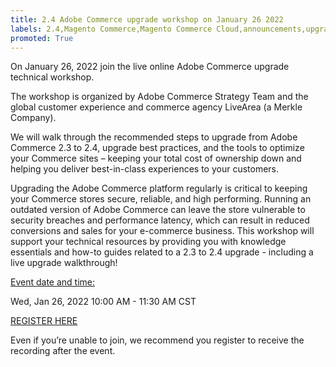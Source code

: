 ```yaml
---
title: 2.4 Adobe Commerce upgrade workshop on January 26 2022
labels: 2.4,Magento Commerce,Magento Commerce Cloud,announcements,upgrade,webinar,Adobe Commerce
promoted: True
---
```


On January 26, 2022 join the live online Adobe Commerce upgrade technical workshop.

The workshop is organized by Adobe Commerce Strategy Team and the global customer experience and commerce agency LiveArea (a Merkle Company).

We will walk through the recommended steps to upgrade from Adobe Commerce 2.3 to 2.4, upgrade best practices, and the tools to optimize your Commerce sites – keeping your total cost of ownership down and helping you deliver best-in-class experiences to your customers.

Upgrading the Adobe Commerce platform regularly is critical to keeping your Commerce stores secure, reliable, and high performing. Running an outdated version of Adobe Commerce can leave the store vulnerable to security breaches and performance latency, which can result in reduced conversions and sales for your e-commerce business. This workshop will support your technical resources by providing you with knowledge essentials and how-to guides related to a 2.3 to 2.4 upgrade - including a live upgrade walkthrough!

<ins>Event date and time:</ins>

Wed, Jan 26, 2022 10:00 AM - 11:30 AM CST

[REGISTER HERE](https://register.gotowebinar.com/register/6951278956217776911)

Even if you’re unable to join, we recommend you register to receive the recording after the event.
